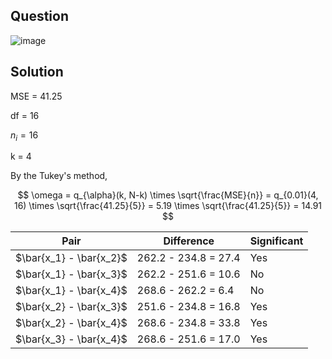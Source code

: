 ## Question

![image](https://github.com/user-attachments/assets/0d0377e1-62d9-4873-8034-b9ed919432be)

## Solution

MSE = 41.25

df = 16

$n_i = 16$

k = 4

By the Tukey's method,

$$
\omega = q_{\alpha}(k, N-k) \times \sqrt{\frac{MSE}{n}} = q_{0.01}(4, 16) \times \sqrt{\frac{41.25}{5}} = 5.19 \times \sqrt{\frac{41.25}{5}} = 14.91
$$

| Pair                    | Difference  | Significant  |  
|-------------------------|----------------------|-----|  
| $\bar{x_1} - \bar{x_2}$ | 262.2 - 234.8 = 27.4 | Yes |  
| $\bar{x_1} - \bar{x_3}$ | 262.2 - 251.6 = 10.6 | No  |  
| $\bar{x_1} - \bar{x_4}$ | 268.6 - 262.2 = 6.4  | No  |  
| $\bar{x_2} - \bar{x_3}$ | 251.6 - 234.8 = 16.8 | Yes |  
| $\bar{x_2} - \bar{x_4}$ | 268.6 - 234.8 = 33.8 | Yes |  
| $\bar{x_3} - \bar{x_4}$ | 268.6 - 251.6 = 17.0 | Yes |
